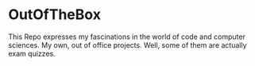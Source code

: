 # OutOfTheBox
This Repo expresses my fascinations in the world of code and computer sciences.
My own, out of office projects. Well, some of them are actually exam quizzes.
